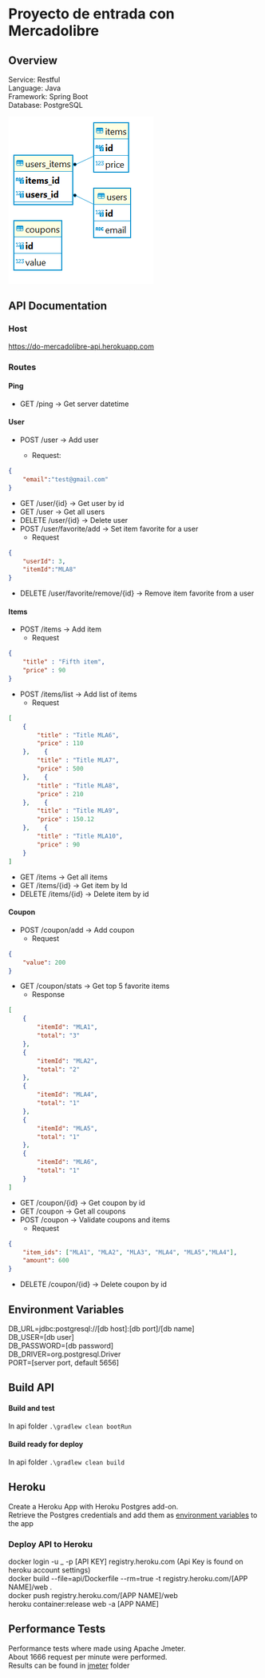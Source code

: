 # Proyecto de entrada con Mercadolibre

## Overview

Service: Restful  
Language: Java  
Framework: Spring Boot  
Database: PostgreSQL  



![db shcema](/docs/db-schema.png?raw=true "Db Schema")

## API Documentation

### Host

https://do-mercadolibre-api.herokuapp.com

### Routes

#### Ping
 - GET /ping &rarr; Get server datetime

#### User
 - POST /user &rarr; Add user

    - Request: 

```json
{
    "email":"test@gmail.com"
}
```

 - GET /user/{id} &rarr; Get user by id
 - GET /user &rarr; Get all users
 - DELETE /user/{id} &rarr; Delete user
 - POST /user/favorite/add &rarr; Set item favorite for a user
    - Request
```json
{
    "userId": 3,
    "itemId":"MLA8"
}
```

 - DELETE /user/favorite/remove/{id} &rarr; Remove item favorite from a user

#### Items
 - POST /items &rarr; Add item
    - Request
```json
{
    "title" : "Fifth item",
    "price" : 90
}
```
 - POST /items/list &rarr; Add list of items
    - Request
```json
[
 	{
    	"title" : "Title MLA6",
    	"price" : 110
    },    {
        "title" : "Title MLA7",
        "price" : 500
    },    {
        "title" : "Title MLA8",
        "price" : 210
    },    {
        "title" : "Title MLA9",
        "price" : 150.12
    },    {
        "title" : "Title MLA10",
        "price" : 90
    }
]
```
 - GET /items &rarr; Get all items
 - GET /items/{id} &rarr; Get item by Id
 - DELETE /items/{id} &rarr; Delete item by id

#### Coupon
 - POST /coupon/add &rarr; Add coupon
    - Request
```json
{
    "value": 200
}
```
 - GET /coupon/stats &rarr; Get top 5 favorite items
    - Response
```json
[
    {
        "itemId": "MLA1",
        "total": "3"
    },
    {
        "itemId": "MLA2",
        "total": "2"
    },
    {
        "itemId": "MLA4",
        "total": "1"
    },
    {
        "itemId": "MLA5",
        "total": "1"
    },
    {
        "itemId": "MLA6",
        "total": "1"
    }
]
```
 - GET /coupon/{id} &rarr; Get coupon by id
 - GET /coupon &rarr; Get all coupons
 - POST /coupon &rarr; Validate coupons and items
    - Request
```json
{
    "item_ids": ["MLA1", "MLA2", "MLA3", "MLA4", "MLA5","MLA4"],
    "amount": 600
}
```
 - DELETE /coupon/{id} &rarr; Delete coupon by id

## Environment Variables

DB_URL=jdbc:postgresql://[db host]:[db port]/[db name]  
DB_USER=[db user]  
DB_PASSWORD=[db password]  
DB_DRIVER=org.postgresql.Driver  
PORT=[server port, default 5656]  

## Build API

#### Build and test

In api folder
`.\gradlew clean bootRun`

#### Build ready for deploy

In api folder
`.\gradlew clean build`

## Heroku

Create a Heroku App with Heroku Postgres add-on.  
Retrieve the Postgres credentials and add them as [environment variables](#environment-variables) to the app

### Deploy API to Heroku

docker login -u \_ -p [API KEY] registry.heroku.com (Api Key is found on heroku account settings)  
docker build --file=api/Dockerfile --rm=true -t registry.heroku.com/[APP NAME]/web .  
docker push registry.heroku.com/[APP NAME]/web  
heroku container:release web -a [APP NAME]  

## Performance Tests

Performance tests where made using Apache Jmeter.  
About 1666 request per minute were performed.  
Results can be found in [jmeter](/jmeter) folder  



